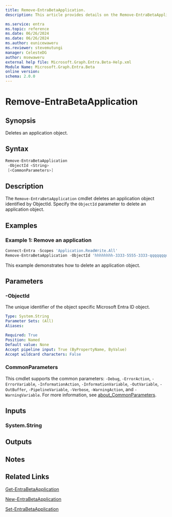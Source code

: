 ```yaml
---
title: Remove-EntraBetaApplication.
description: This article provides details on the Remove-EntraBetaApplication command.

ms.service: entra
ms.topic: reference
ms.date: 06/26/2024
ms.date: 06/26/2024
ms.author: eunicewaweru
ms.reviewer: stevemutungi
manager: CelesteDG
author: msewaweru
external help file: Microsoft.Graph.Entra.Beta-Help.xml
Module Name: Microsoft.Graph.Entra.Beta
online version:
schema: 2.0.0
---
```


# Remove-EntraBetaApplication

## Synopsis

Deletes an application object.

## Syntax

```powershell
Remove-EntraBetaApplication 
 -ObjectId <String> 
 [<CommonParameters>]
```

## Description

The `Remove-EntraBetaApplication` cmdlet deletes an application object identified by ObjectId. Specify the `ObjectId` parameter to delete an application object.

## Examples

### Example 1: Remove an application

```powershell
Connect-Entra -Scopes 'Application.ReadWrite.All'
Remove-EntraBetaApplication -ObjectId 'hhhhhhhh-3333-5555-3333-qqqqqqqqqqqq'
```

This example demonstrates how to delete an application object.

## Parameters

### -ObjectId

The unique identifier of the object specific Microsoft Entra ID object.

```yaml
Type: System.String
Parameter Sets: (All)
Aliases:

Required: True
Position: Named
Default value: None
Accept pipeline input: True (ByPropertyName, ByValue)
Accept wildcard characters: False
```

### CommonParameters

This cmdlet supports the common parameters: `-Debug`, `-ErrorAction`, `-ErrorVariable`, `-InformationAction`, `-InformationVariable`, `-OutVariable`, `-OutBuffer`, `-PipelineVariable`, `-Verbose`, `-WarningAction`, and `-WarningVariable`. For more information, see [about_CommonParameters](https://go.microsoft.com/fwlink/?LinkID=113216).

## Inputs

### System.String

## Outputs

## Notes

## Related Links

[Get-EntraBetaApplication](Get-EntraBetaApplication.md)

[New-EntraBetaApplication](New-EntraBetaApplication.md)

[Set-EntraBetaApplication](Set-EntraBetaApplication.md)
